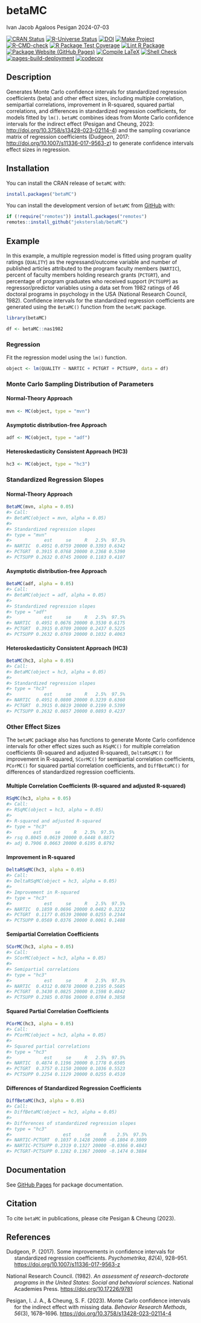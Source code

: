 betaMC
================
Ivan Jacob Agaloos Pesigan
2024-07-03

<!-- README.md is generated from .setup/readme/README.Rmd. Please edit that file -->

<!-- badges: start -->

[![CRAN
Status](https://www.r-pkg.org/badges/version/betaMC)](https://cran.r-project.org/package=betaMC)
[![R-Universe
Status](https://jeksterslab.r-universe.dev/badges/betaMC)](https://jeksterslab.r-universe.dev)
[![DOI](https://zenodo.org/badge/DOI/10.3758/s13428-023-02114-4.svg)](https://doi.org/10.3758/s13428-023-02114-4)
[![Make
Project](https://github.com/jeksterslab/betaMC/actions/workflows/make.yml/badge.svg)](https://github.com/jeksterslab/betaMC/actions/workflows/make.yml)
[![R-CMD-check](https://github.com/jeksterslab/betaMC/actions/workflows/check-full.yml/badge.svg)](https://github.com/jeksterslab/betaMC/actions/workflows/check-full.yml)
[![R Package Test
Coverage](https://github.com/jeksterslab/betaMC/actions/workflows/test-coverage.yml/badge.svg)](https://github.com/jeksterslab/betaMC/actions/workflows/test-coverage.yml)
[![Lint R
Package](https://github.com/jeksterslab/betaMC/actions/workflows/lint.yml/badge.svg)](https://github.com/jeksterslab/betaMC/actions/workflows/lint.yml)
[![Package Website (GitHub
Pages)](https://github.com/jeksterslab/betaMC/actions/workflows/pkgdown-gh-pages.yml/badge.svg)](https://github.com/jeksterslab/betaMC/actions/workflows/pkgdown-gh-pages.yml)
[![Compile
LaTeX](https://github.com/jeksterslab/betaMC/actions/workflows/latex.yml/badge.svg)](https://github.com/jeksterslab/betaMC/actions/workflows/latex.yml)
[![Shell
Check](https://github.com/jeksterslab/betaMC/actions/workflows/shellcheck.yml/badge.svg)](https://github.com/jeksterslab/betaMC/actions/workflows/shellcheck.yml)
[![pages-build-deployment](https://github.com/jeksterslab/betaMC/actions/workflows/pages/pages-build-deployment/badge.svg)](https://github.com/jeksterslab/betaMC/actions/workflows/pages/pages-build-deployment)
[![codecov](https://codecov.io/gh/jeksterslab/betaMC/branch/main/graph/badge.svg?token=KVLUET3DJ6)](https://codecov.io/gh/jeksterslab/betaMC)
<!-- badges: end -->

## Description

Generates Monte Carlo confidence intervals for standardized regression
coefficients (beta) and other effect sizes, including multiple
correlation, semipartial correlations, improvement in R-squared, squared
partial correlations, and differences in standardized regression
coefficients, for models fitted by `lm()`. `betaMC` combines ideas from
Monte Carlo confidence intervals for the indirect effect (Pesigan and
Cheung, 2023: <http://doi.org/10.3758/s13428-023-02114-4>) and the
sampling covariance matrix of regression coefficients (Dudgeon, 2017:
<http://doi.org/10.1007/s11336-017-9563-z>) to generate confidence
intervals effect sizes in regression.

## Installation

You can install the CRAN release of `betaMC` with:

``` r
install.packages("betaMC")
```

You can install the development version of `betaMC` from
[GitHub](https://github.com/jeksterslab/betaMC) with:

``` r
if (!require("remotes")) install.packages("remotes")
remotes::install_github("jeksterslab/betaMC")
```

## Example

In this example, a multiple regression model is fitted using program
quality ratings (`QUALITY`) as the regressand/outcome variable and
number of published articles attributed to the program faculty members
(`NARTIC`), percent of faculty members holding research grants
(`PCTGRT`), and percentage of program graduates who received support
(`PCTSUPP`) as regressor/predictor variables using a data set from 1982
ratings of 46 doctoral programs in psychology in the USA (National
Research Council, 1982). Confidence intervals for the standardized
regression coefficients are generated using the `BetaMC()` function from
the `betaMC` package.

``` r
library(betaMC)
```

``` r
df <- betaMC::nas1982
```

### Regression

Fit the regression model using the `lm()` function.

``` r
object <- lm(QUALITY ~ NARTIC + PCTGRT + PCTSUPP, data = df)
```

### Monte Carlo Sampling Distribution of Parameters

#### Normal-Theory Approach

``` r
mvn <- MC(object, type = "mvn")
```

#### Asymptotic distribution-free Approach

``` r
adf <- MC(object, type = "adf")
```

#### Heteroskedasticity Consistent Approach (HC3)

``` r
hc3 <- MC(object, type = "hc3")
```

### Standardized Regression Slopes

#### Normal-Theory Approach

``` r
BetaMC(mvn, alpha = 0.05)
#> Call:
#> BetaMC(object = mvn, alpha = 0.05)
#> 
#> Standardized regression slopes
#> type = "mvn"
#>            est     se     R   2.5%  97.5%
#> NARTIC  0.4951 0.0759 20000 0.3393 0.6342
#> PCTGRT  0.3915 0.0768 20000 0.2368 0.5390
#> PCTSUPP 0.2632 0.0745 20000 0.1183 0.4107
```

#### Asymptotic distribution-free Approach

``` r
BetaMC(adf, alpha = 0.05)
#> Call:
#> BetaMC(object = adf, alpha = 0.05)
#> 
#> Standardized regression slopes
#> type = "adf"
#>            est     se     R   2.5%  97.5%
#> NARTIC  0.4951 0.0676 20000 0.3530 0.6175
#> PCTGRT  0.3915 0.0709 20000 0.2437 0.5225
#> PCTSUPP 0.2632 0.0769 20000 0.1032 0.4063
```

#### Heteroskedasticity Consistent Approach (HC3)

``` r
BetaMC(hc3, alpha = 0.05)
#> Call:
#> BetaMC(object = hc3, alpha = 0.05)
#> 
#> Standardized regression slopes
#> type = "hc3"
#>            est     se     R   2.5%  97.5%
#> NARTIC  0.4951 0.0800 20000 0.3239 0.6360
#> PCTGRT  0.3915 0.0819 20000 0.2199 0.5399
#> PCTSUPP 0.2632 0.0857 20000 0.0893 0.4237
```

### Other Effect Sizes

The `betaMC` package also has functions to generate Monte Carlo
confidence intervals for other effect sizes such as `RSqMC()` for
multiple correlation coefficients (R-squared and adjusted R-squared),
`DeltaRSqMC()` for improvement in R-squared, `SCorMC()` for semipartial
correlation coefficients, `PCorMC()` for squared partial correlation
coefficients, and `DiffBetaMC()` for differences of standardized
regression coefficients.

#### Multiple Correlation Coefficients (R-squared and adjusted R-squared)

``` r
RSqMC(hc3, alpha = 0.05)
#> Call:
#> RSqMC(object = hc3, alpha = 0.05)
#> 
#> R-squared and adjusted R-squared
#> type = "hc3"
#>        est     se     R   2.5%  97.5%
#> rsq 0.8045 0.0619 20000 0.6448 0.8872
#> adj 0.7906 0.0663 20000 0.6195 0.8792
```

#### Improvement in R-squared

``` r
DeltaRSqMC(hc3, alpha = 0.05)
#> Call:
#> DeltaRSqMC(object = hc3, alpha = 0.05)
#> 
#> Improvement in R-squared
#> type = "hc3"
#>            est     se     R   2.5%  97.5%
#> NARTIC  0.1859 0.0696 20000 0.0482 0.3232
#> PCTGRT  0.1177 0.0539 20000 0.0255 0.2344
#> PCTSUPP 0.0569 0.0376 20000 0.0061 0.1488
```

#### Semipartial Correlation Coefficients

``` r
SCorMC(hc3, alpha = 0.05)
#> Call:
#> SCorMC(object = hc3, alpha = 0.05)
#> 
#> Semipartial correlations
#> type = "hc3"
#>            est     se     R   2.5%  97.5%
#> NARTIC  0.4312 0.0878 20000 0.2195 0.5685
#> PCTGRT  0.3430 0.0825 20000 0.1598 0.4842
#> PCTSUPP 0.2385 0.0786 20000 0.0784 0.3858
```

#### Squared Partial Correlation Coefficients

``` r
PCorMC(hc3, alpha = 0.05)
#> Call:
#> PCorMC(object = hc3, alpha = 0.05)
#> 
#> Squared partial correlations
#> type = "hc3"
#>            est     se     R   2.5%  97.5%
#> NARTIC  0.4874 0.1196 20000 0.1778 0.6505
#> PCTGRT  0.3757 0.1150 20000 0.1036 0.5523
#> PCTSUPP 0.2254 0.1129 20000 0.0255 0.4510
```

#### Differences of Standardized Regression Coefficients

``` r
DiffBetaMC(hc3, alpha = 0.05)
#> Call:
#> DiffBetaMC(object = hc3, alpha = 0.05)
#> 
#> Differences of standardized regression slopes
#> type = "hc3"
#>                   est     se     R    2.5%  97.5%
#> NARTIC-PCTGRT  0.1037 0.1428 20000 -0.1804 0.3809
#> NARTIC-PCTSUPP 0.2319 0.1327 20000 -0.0366 0.4843
#> PCTGRT-PCTSUPP 0.1282 0.1367 20000 -0.1474 0.3884
```

## Documentation

See [GitHub Pages](https://jeksterslab.github.io/betaMC/index.html) for
package documentation.

## Citation

To cite `betaMC` in publications, please cite Pesigan & Cheung (2023).

## References

<div id="refs" class="references csl-bib-body hanging-indent"
entry-spacing="0" line-spacing="2">

<div id="ref-Dudgeon-2017" class="csl-entry">

Dudgeon, P. (2017). Some improvements in confidence intervals for
standardized regression coefficients. *Psychometrika*, *82*(4), 928–951.
<https://doi.org/10.1007/s11336-017-9563-z>

</div>

<div id="ref-NationalResearchCouncil-1982" class="csl-entry">

National Research Council. (1982). *An assessment of research-doctorate
programs in the United States: Social and behavioral sciences*. National
Academies Press. <https://doi.org/10.17226/9781>

</div>

<div id="ref-Pesigan-Cheung-2023" class="csl-entry">

Pesigan, I. J. A., & Cheung, S. F. (2023). Monte Carlo confidence
intervals for the indirect effect with missing data. *Behavior Research
Methods*, *56*(3), 1678–1696.
<https://doi.org/10.3758/s13428-023-02114-4>

</div>

</div>
